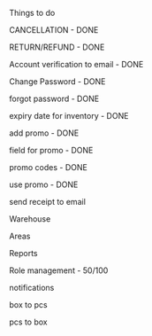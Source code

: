 Things to do

CANCELLATION - DONE

RETURN/REFUND - DONE

Account verification to email - DONE

Change Password - DONE

forgot password - DONE

expiry date for inventory - DONE

add promo - DONE

field for promo - DONE

promo codes - DONE

use promo - DONE

send receipt to email

Warehouse

Areas

Reports

Role management - 50/100

notifications

box to pcs

pcs to box
